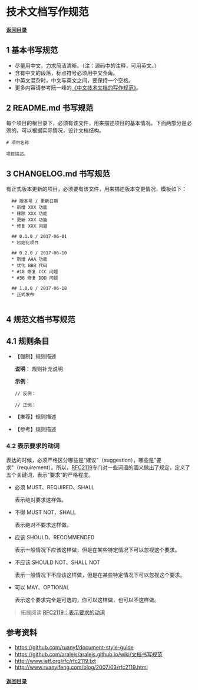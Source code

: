 # 技术文档写作规范

#### [返回目录](README.md)
## 1 基本书写规范

- 尽量用中文，力求简洁清晰。（注：源码中的注释，可用英文。）
- 含有中文的段落，标点符号必须用中文全角。
- 中英文混杂时，中文与英文之间，要保持一个空格。
- 更多内容请参考阮一峰的[《中文技术文档的写作规范》](https://github.com/ruanyf/document-style-guide)。

## 2 README.md 书写规范

每个项目的根目录下，必须有该文件，用来描述项目的基本情况。下面两部分是必须的，可以根据实际情况，设计文档结构。

```
# 项目名称

项目描述。

```

## 3 CHANGELOG.md 书写规范

有正式版本更新的项目，必须要有该文件，用来描述版本变更情况，模板如下：

```
  ## 版本号 / 更新日期
  * 新增 XXX 功能
  * 移除 XXX 功能
  * 更新 XXX 功能
  * 修复 XXX 问题
  
  ## 0.1.0 / 2017-06-01
  * 初始化项目

  ## 0.2.0 / 2017-06-10
  * 新增 AAA 功能
  * 优化 BBB 代码
  * #18 修复 CCC 问题
  * #36 修复 DDD 问题
  
  ## 1.0.0 / 2017-06-18
  * 正式发布
  
```

## 4 规范文档书写规范

## 4.1 规则条目

- 【强制】规则描述

  **说明：** 规则补充说明
  
  **示例：**
  
  ```
  // 反例：
  
  // 正例：
  ```

- 【推荐】规则描述
- 【参考】规则描述

### 4.2 表示要求的动词

表达的时候，必须严格区分哪些是"建议"（suggestion），哪些是"要求"（requirement）。所以，[RFC2119]((http://www.ietf.org/rfc/rfc2119.txt))专门对一些词语的涵义做出了规定，定义了五个关键词，表示"要求"的严格程度。

- 必须 MUST、REQUIRED、SHALL

  表示绝对要求这样做。

- 不得 MUST NOT、SHALL
  
  表示绝对不要求这样做。
  
- 应该 SHOULD、RECOMMENDED
  
  表示一般情况下应该这样做，但是在某些特定情况下可以忽视这个要求。
  
- 不应该 SHOULD NOT、SHALL NOT
  
  表示一般情况下不应该这样做，但是在某些特定情况下可以忽视这个要求。
  
- 可以 MAY、OPTIONAL
  
  表示这个要求完全是可选的，你可以这样做，也可以不这样做。


> 拓展阅读 [RFC2119：表示要求的动词](http://www.ruanyifeng.com/blog/2007/03/rfc2119.html)


## 参考资料

- https://github.com/ruanyf/document-style-guide
- https://github.com/aralejs/aralejs.github.io/wiki/文档书写规范
- http://www.ietf.org/rfc/rfc2119.txt
- http://www.ruanyifeng.com/blog/2007/03/rfc2119.html

#### [返回目录](README.md)
